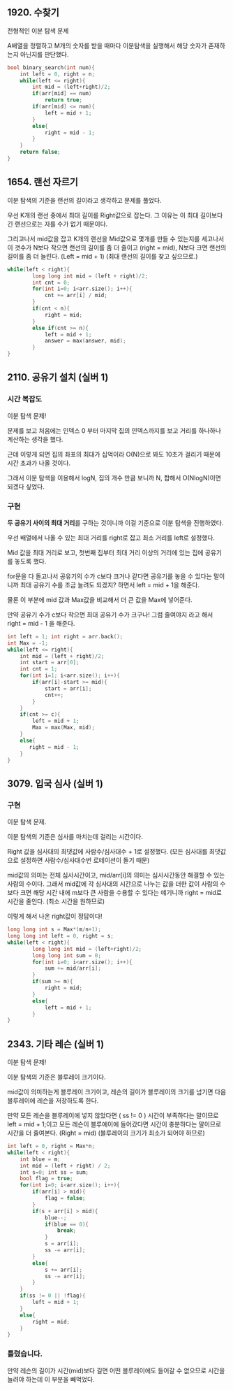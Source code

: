 ## 1920. 수찾기
전형적인 이분 탐색 문제 

A배열을 정렬하고 M개의 숫자를 받을 때마다 이분탐색을 실행해서 해당 숫자가 존재하는지 아닌지를 판단했다.
```cpp
bool binary_search(int num){
    int left = 0, right = n;
    while(left <= right){
        int mid = (left+right)/2;
        if(arr[mid] == num)
            return true;
        if(arr[mid] <= num){
            left = mid + 1;
        }
        else{
            right = mid - 1;
        }
    }
    return false;
}
```
## 1654. 랜선 자르기
이분 탐색의 기준을 랜선의 길이라고 생각하고 문제를 풀었다.

우선 K개의 랜선 중에서 최대 길이를 Right값으로 잡는다. 그 이유는 이 최대 길이보다 긴 랜선으로는 자를 수가 없기 때문이다.

그리고나서 mid값을 잡고 K개의 랜선을 Mid값으로 몇개를 만들 수 있는지를 세고나서 이 갯수가 N보다 작으면 랜선의 길이를 좀 더 줄이고 (right = mid), N보다 크면 랜선의 길이를 좀 더 늘린다. (Left = mid + 1) (최대 랜선의 길이를 찾고 싶으므로.)

```cpp
while(left < right){
        long long int mid = (left + right)/2;
        int cnt = 0;
        for(int i=0; i<arr.size(); i++){
            cnt += arr[i] / mid;
        }
        if(cnt < n){
            right = mid;
        }
        else if(cnt >= n){
            left = mid + 1;
            answer = max(answer, mid);
        }
}
```


## 2110. 공유기 설치 (실버 1)
### 시간 복잡도
이분 탐색 문제!

문제를 보고 처음에는 인덱스 0 부터 마지막 집의 인덱스까지를 보고 거리를 하나하나 계산하는 생각을 했다.

근데 이렇게 되면 집의 좌표의 최대가 십억이라 O(N)으로 봐도 10초가 걸리기 때문에 시간 초과가 나올 것이다.

그래서 이분 탐색을 이용해서 logN, 집의 개수 만큼 보니까 N, 합해서 O(NlogN)이면 되겠다 싶었다.

### 구현
**두 공유기 사이의 최대 거리**를 구하는 것이니까 이걸 기준으로 이분 탐색을 진행하였다.

 우선 배열에서 나올 수 있는 최대 거리를 right로 잡고 최소 거리를 left로 설정했다.

Mid 값을 최대 거리로 보고, 첫번째 집부터 최대 거리 이상의 거리에 있는 집에 공유기를 놓도록 했다.

for문을 다 돌고나서 공유기의 수가 c보다 크거나 같다면 공유기를 놓을 수 있다는 말이니까 최대 공유기 수를 조금 늘려도 되겠지? 하면서 left = mid + 1을 해준다.

물론 이 부분에 mid 값과 Max값을 비교해서 더 큰 값을 Max에 넣어준다.

만약 공유기 수가 c보다 작으면 최대 공유기 수가 크구나! 그럼 줄여야지 라고 해서 right = mid - 1 을 해준다.

```cpp
int left = 1; int right = arr.back();
int Max = -1;
while(left <= right){
    int mid = (left + right)/2;
    int start = arr[0];
    int cnt = 1;
    for(int i=1; i<arr.size(); i++){
        if(arr[i]-start >= mid){
            start = arr[i];
            cnt++;
        }
    }
    if(cnt >= c){
        left = mid + 1;
        Max = max(Max, mid);
    }
    else{
       right = mid - 1;
    }
}
```

## 3079. 입국 심사 (실버 1)
### 구현
이분 탐색 문제.

이분 탐색의 기준은 심사를 마치는데 걸리는 시간이다.

Right 값을 심사대의 최댓값에 사람수/심사대수 + 1로 설정했다. (모든 심사대를 최댓값으로 설정하면 사람수/심사대수번 로테이션이 돌기 때문)

mid값의 의미는 전체 심사시간이고, mid/arr[i]의 의미는 심사시간동안 해결할 수 있는 사람의 수이다. 그래서 mid값에 각 심사대의 시간으로 나누는 값을 더한 값이 사람의 수보다 크면 해당 시간 내에 m보다 큰 사람을 수용할 수 있다는 얘기니까 right = mid로 시간을 줄인다. (최소 시간을 원하므로)

이렇게 해서 나온 right값이 정답이다!
```cpp
long long int s = Max*(m/n+1);
long long int left = 0, right = s;
while(left < right){
        long long int mid = (left+right)/2;
        long long int sum = 0;
        for(int i=0; i<arr.size(); i++){
            sum += mid/arr[i];
        }
        if(sum >= m){
            right = mid;
        }
        else{
            left = mid + 1;
        }
}
```

## 2343. 기타 레슨 (실버 1)
이분 탐색 문제!

이분 탐색의 기준은 블루레이 크기이다.

mid값이 의미하는게 블루레이 크기이고, 레슨의 길이가 블루레이의 크기를 넘기면 다음 블루레이에 레슨을 저장하도록 한다.

만약 모든 레슨을 블루레이에 넣지 않았다면 ( ss != 0 ) 시간이 부족하다는 말이므로 left = mid + 1;이고 모든 레슨이 블루에이에 들어갔다면 시간이 충분하다는 말이므로 시간을 더 줄여본다. (Right = mid) (블루레이의 크기가 최소가 되어야 하므로)

```cpp
int left = 0, right = Max*n;
while(left < right){
    int blue = m;
    int mid = (left + right) / 2;
    int s=0; int ss = sum;
    bool flag = true;
    for(int i=0; i<arr.size(); i++){
        if(arr[i] > mid){
            flag = false;
        }
        if(s + arr[i] > mid){
            blue--;
            if(blue == 0){
                break;
            }
            s = arr[i];
            ss -= arr[i];
        }
        else{
            s += arr[i];
            ss -= arr[i];
        }
    }
    if(ss != 0 || !flag){
        left = mid + 1;
    }
    else{
        right = mid;
    }
}
```
### 틀렸습니다.
만약 레슨의 길이가 시간(mid)보다 길면 어떤 블루레이에도 들어갈 수 없으므로 시간을 늘려야 하는데 이 부분을 빼먹었다.
